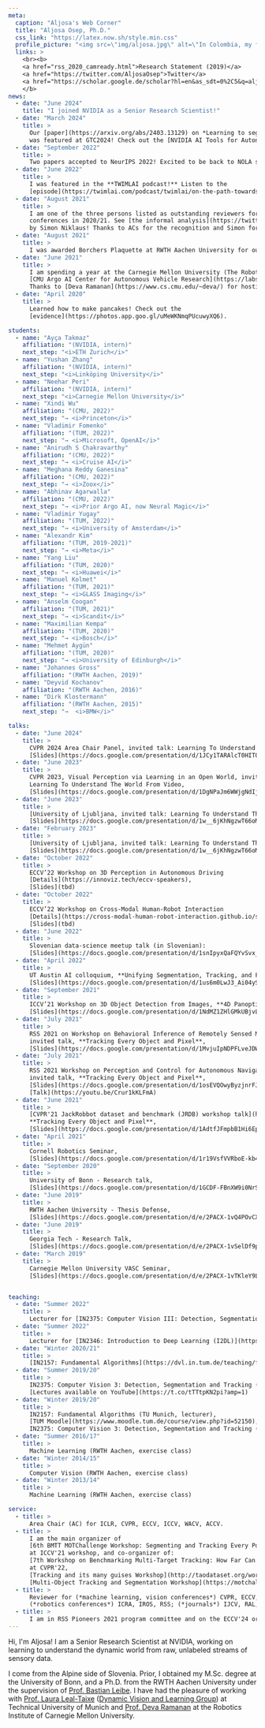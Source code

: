 ```yaml
---
meta:
  caption: "Aljosa's Web Corner"
  title: "Aljosa Osep, Ph.D."
  css_link: "https://latex.now.sh/style.min.css"
  profile_picture: "<img src=\"img/aljosa.jpg\" alt=\"In Colombia, my fave\" width=\"200\" align=\"left\" style=\"padding:10px;\">"
  links: >
    <br><b>
    <a href="rss_2020_camready.html">Research Statement (2019)</a>
    <a href="https://twitter.com/AljosaOsep">Twitter</a>
    <a href="https://scholar.google.de/scholar?hl=en&as_sdt=0%2C5&q=aljosa+osep&oq=a">Scholar</a>
    </b>
news:
  - date: "June 2024"
    title: "I joined NVIDIA as a Senior Research Scientist!"
  - date: "March 2024"
    title: >
      Our [paper](https://arxiv.org/abs/2403.13129) on *Learning to segment anything in Lidar (SAL)*
      was featured at GTC2024! Check out the [NVIDIA AI Tools for Autonomous Vehicle Developers](https://youtu.be/LLSuUBObttE?si=WvQFphni5vX7Es5I).
  - date: "September 2022"
    title: >
      Two papers accepted to NeurIPS 2022! Excited to be back to NOLA soon!
  - date: "June 2022"
    title: >
      I was featured in the **TWIMLAI podcast!** Listen to the
      [episode](https://twimlai.com/podcast/twimlai/on-the-path-towards-robot-vision-with-aljosa-osep/).
  - date: "August 2021"
    title: >
      I am one of the three persons listed as outstanding reviewers for all top-tier computer vision
      conferences in 2020/21. See [the informal analysis](https://twitter.com/simon_niklaus/status/1433127773409665025?s=20)
      by Simon Niklaus! Thanks to ACs for the recognition and Simon for pointing this out.
  - date: "August 2021"
    title: >
      I was awarded Borchers Plaquette at RWTH Aachen University for outstanding doctoral dissertation!
  - date: "June 2021"
    title: >
      I am spending a year at the Carnegie Mellon University (The Robotics Institute,
      [CMU Argo AI Center for Autonomous Vehicle Research](https://labs.ri.cmu.edu/argo-ai-center/)) in Pittsburgh!
      Thanks to [Deva Ramanan](https://www.cs.cmu.edu/~deva/) for hosting me!
  - date: "April 2020"
    title: >
      Learned how to make pancakes! Check out the
      [evidence](https://photos.app.goo.gl/uMeWKNmqPUcuwyXQ6).

students:
  - name: "Ayça Takmaz"
    affiliation: "(NVIDIA, intern)"
    next_step: "<i>ETH Zurich</i>"
  - name: "Yushan Zhang"
    affiliation: "(NVIDIA, intern)"
    next_step: "<i>Linköping University</i>"
  - name: "Neehar Peri"
    affiliation: "(NVIDIA, intern)"
    next_step: "<i>Carnegie Mellon University</i>"
  - name: "Xindi Wu"
    affiliation: "(CMU, 2022)"
    next_step: "→ <i>Princeton</i>"
  - name: "Vladimir Fomenko"
    affiliation: "(TUM, 2022)"
    next_step: "→ <i>Microsoft, OpenAI</i>"
  - name: "Anirudh S Chakravarthy"
    affiliation: "(CMU, 2022)"
    next_step: "→ <i>Cruise AI</i>"
  - name: "Meghana Reddy Ganesina"
    affiliation: "(CMU, 2022)"
    next_step: "→ <i>Zoox</i>"
  - name: "Abhinav Agarwalla"
    affiliation: "(CMU, 2022)"
    next_step: "→ <i>Prior Argo AI, now Neural Magic</i>"
  - name: "Vladimir Yugay"
    affiliation: "(TUM, 2022)"
    next_step: "→ <i>University of Amsterdam</i>"
  - name: "Alexandr Kim"
    affiliation: "(TUM, 2019-2021)"
    next_step: "→ <i>Meta</i>"
  - name: "Yang Liu"
    affiliation: "(TUM, 2020)"
    next_step: "→ <i>Huawei</i>"
  - name: "Manuel Kolmet"
    affiliation: "(TUM, 2021)"
    next_step: "→ <i>GLASS Imaging</i>"
  - name: "Anselm Coogan"
    affiliation: "(TUM, 2021)"
    next_step: "→ <i>Scandit</i>"
  - name: "Maximilian Kempa"
    affiliation: "(TUM, 2020)"
    next_step: "→ <i>Bosch</i>"
  - name: "Mehmet Aygün"
    affiliation: "(TUM, 2020)"
    next_step: "→ <i>University of Edinburgh</i>"
  - name: "Johannes Gross"
    affiliation: "(RWTH Aachen, 2019)"
  - name: "Deyvid Kochanov"
    affiliation: "(RWTH Aachen, 2016)"
  - name: "Dirk Klostermann"
    affiliation: "(RWTH Aachen, 2015)"
    next_step: "→  <i>BMW</i>"

talks:
  - date: "June 2024"
    title: >
      CVPR 2024 Area Chair Panel, invited talk: Learning To Understand The World From Video,
      [Slides](https://docs.google.com/presentation/d/1JCy1TARAlcT0HIT07uRUic1iPsMejIDqYckeRTOvzn8/edit?usp=sharing)
  - date: "June 2023"
    title: >
      CVPR 2023, Visual Perception via Learning in an Open World, invited talk:
      Learning To Understand The World From Video,
      [Slides](https://docs.google.com/presentation/d/1DgNPaJm6WWjgNdIjdDiyaLw5d-2Tu5hvraqWJSmGK3g/edit?usp=sharing)
  - date: "June 2023"
    title: >
      [University of Ljubljana, invited talk: Learning To Understand The World From Video](https://fri.uni-lj.si/sl/dogodek/gostujoce-predavanje-learning-understand-world-video),
      [Slides](https://docs.google.com/presentation/d/1w__6jKhNgzwT66oMcUyKgvGJEwgOVMlH-12WAuAHaKc/edit?usp=sharing)
  - date: "February 2023"
    title: >
      [University of Ljubljana, invited talk: Learning To Understand The World From Video](https://fri.uni-lj.si/sl/dogodek/gostujoce-predavanje-learning-understand-world-video),
      [Slides](https://docs.google.com/presentation/d/1w__6jKhNgzwT66oMcUyKgvGJEwgOVMlH-12WAuAHaKc/edit?usp=sharing)
  - date: "October 2022"
    title: >
      ECCV’22 Workshop on 3D Perception in Autonomous Driving
      [Details](https://innoviz.tech/eccv-speakers),
      [Slides](tbd)
  - date: "October 2022"
    title: >
      ECCV’22 Workshop on Cross-Modal Human-Robot Interaction
      [Details](https://cross-modal-human-robot-interaction.github.io/speakers.html),
      [Slides](tbd)
  - date: "June 2022"
    title: >
      Slovenian data-science meetup talk (in Slovenian):
      [Slides](https://docs.google.com/presentation/d/1snIpyxQaFQYvSvx_V56I1VVqow-3UlSlDw9gIEH8IsI/edit?usp=sharing)
  - date: "April 2022"
    title: >
      UT Austin AI colloquium, **Unifying Segmentation, Tracking, and Forecasting**,
      [Slides](https://docs.google.com/presentation/d/1us6m0LwJ3_Ai04yS13ztskCwQ4GCU-Vb5uLP41qs9Vc/edit?usp=sharing)
  - date: "September 2021"
    title: >
      ICCV’21 Workshop on 3D Object Detection from Images, **4D Panoptic LiDAR Segmentation**,
      [Slides](https://docs.google.com/presentation/d/1NdMZ1ZHlGMkUBjvLEjcNyR6sWovXPO2OJEF8QrDNqmM/edit?usp=sharing)
  - date: "July 2021"
    title: >
      RSS 2021 on Workshop on Behavioral Inference of Remotely Sensed Multi-agent Systems,
      invited talk, **Tracking Every Object and Pixel**,
      [Slides](https://docs.google.com/presentation/d/1MvjuIpNDPFLveJDWb6IU2QjeKHHhkZv0jk2aFgOdAI0/edit?usp=sharing)
  - date: "July 2021"
    title: >
      RSS 2021 Workshop on Perception and Control for Autonomous Navigation in Crowded, Dynamic Environments,
      invited talk, **Tracking Every Object and Pixel**,
      [Slides](https://docs.google.com/presentation/d/1osEVQOwyByzjnrFJ8GD13GY6A2BTufcdZAgX9RPs74k/edit?usp=sharing),
      [Talk](https://youtu.be/Crur1kKLFmA)
  - date: "June 2021"
    title: >
      [CVPR'21 JackRobbot dataset and benchmark (JRDB) workshop talk](https://jrdb.erc.monash.edu/workshops/cvpr2021),
      **Tracking Every Object and Pixel**,
      [Slides](https://docs.google.com/presentation/d/1AdtfJFmpbB1Hi6EpcQMzB5ylfk03p2-_DI7ZEgxmz8o/edit?usp=sharing)
  - date: "April 2021"
    title: >
      Cornell Robotics Seminar,
      [Slides](https://docs.google.com/presentation/d/1r19VsfVVRboE-kb4dVCUqz8xNeWKtmxqHDNj27kR4Us/edit?usp=sharing)
  - date: "September 2020"
    title: >
      University of Bonn - Research talk,
      [Slides](https://docs.google.com/presentation/d/1GCDF-FBnXW9i0NrSTqB20BRgpN3uOMxWgGwp3XVzc5A/edit?usp=sharing)
  - date: "June 2019"
    title: >
      RWTH Aachen University - Thesis Defense,
      [Slides](https://docs.google.com/presentation/d/e/2PACX-1vQ4POvCXfiL1fW5zoxpfEoOJDFNUxgbvoGKLWXuyj2rEz6I4xSeYCp9mhIFrxLfM9ckpg8zOlcDlBZ4/pub?start=false&loop=false&delayms=3000)
  - date: "June 2019"
    title: >
      Georgia Tech - Research Talk,
      [Slides](https://docs.google.com/presentation/d/e/2PACX-1vSelDf9pZ8yAeMYGbndWO_OyqR2faPCum5G1vWKvGicB7s7E0LG3oAMD7iSTWiG_-RDT6TwAbg6fb5I/pub?start=false&loop=false&delayms=3000)
  - date: "March 2019"
    title: >
      Carnegie Mellon University VASC Seminar,
      [Slides](https://docs.google.com/presentation/d/e/2PACX-1vTKleY9LI8z4Tc2FIXVd0woFKqMlkXjGwPpNOZTtw1VDUCucoxce4FFCe0Mi6g_wIrtCRv6kv3tw3Wk/pub?start=false&loop=false&delayms=3000)


teaching:
  - date: "Summer 2022"
    title: >
      Lecturer for [IN2375: Computer Vision III: Detection, Segmentation and Tracking (CV3DST)](https://dvl.in.tum.de/teaching/cv3dst-ss22/) (TU Munich)
  - date: "Summer 2022"
    title: >
      Lecturer for [IN2346: Introduction to Deep Learning (I2DL)](https://dvl.in.tum.de/teaching/i2dl-ss22/) (TU Munich)
  - date: "Winter 2020/21"
    title: >
      [IN2157: Fundamental Algorithms](https://dvl.in.tum.de/teaching/fundalg-ws20/) (TU Munich, lecturer)
  - date: "Summer 2019/20"
    title: >
      IN2375: Computer Vision 3: Detection, Segmentation and Tracking (TU Munich, guest lecturer),
      [Lectures available on YouTube](https://t.co/tTTtpKN2pi?amp=1)
  - date: "Winter 2019/20"
    title: >
      IN2157: Fundamental Algorithms (TU Munich, lecturer),
      [TUM Moodle](https://www.moodle.tum.de/course/view.php?id=52150),
      IN2375: Computer Vision 3: Detection, Segmentation and Tracking (TU Munich, guest lecturer)
  - date: "Summer 2016/17"
    title: >
      Machine Learning (RWTH Aachen, exercise class)
  - date: "Winter 2014/15"
    title: >
      Computer Vision (RWTH Aachen, exercise class)
  - date: "Winter 2013/14"
    title: >
      Machine Learning (RWTH Aachen, exercise class)

service:
  - title: >
      Area Chair (AC) for ICLR, CVPR, ECCV, ICCV, WACV, ACCV.
  - title: >
      I am the main organizer of
      [6th BMTT MOTChallenge Workshop: Segmenting and Tracking Every Point and Pixel](https://motchallenge.net/workshops/bmtt2021)
      at ICCV'21 workshop, and co-organizer of:
      [7th Workshop on Benchmarking Multi-Target Tracking: How Far Can Synthetic Data Take us?](https://motchallenge.net/workshops/bmtt2022)
      at CVPR'22,
      [Tracking and its many guises Workshop](http://taodataset.org/workshop/) at ECCV'2020,
      [Multi-Object Tracking and Segmentation Workshop](https://motchallenge.net/workshops/bmtt2020) at CVPR'2020.
  - title: >
      Reviewer for (*machine learning, vision conferences*) CVPR, ECCV, ICCV, BMVC, NeurIPS, ICML, ICLR;
      (*robotics conferences*) ICRA, IROS, RSS; (*journals*) IJCV, RAL, TPAMI.
  - title: >
      I am in RSS Pioneers 2021 program committee and on the ECCV'24 organization team!
---
```



Hi, I'm Aljosa! I am a Senior Research Scientist at NVIDIA, working on learning to understand the dynamic world from raw, unlabeled streams of sensory data.

I come from the Alpine side of Slovenia. Prior, I obtained my M.Sc. degree at the University of Bonn, and a Ph.D. from the RWTH Aachen University under the supervision of [Prof. Bastian Leibe](https://www.vision.rwth-aachen.de/person/1/). I have had the pleasure of working with [Prof. Laura Leal-Taixe](https://dvl.in.tum.de/team/lealtaixe/) ([Dynamic Vision and Learning Group](https://dvl.in.tum.de/)) at Technical University of Munich and [Prof. Deva Ramanan](http://www.cs.cmu.edu/~deva/) at the Robotics Institute of Carnegie Mellon University.